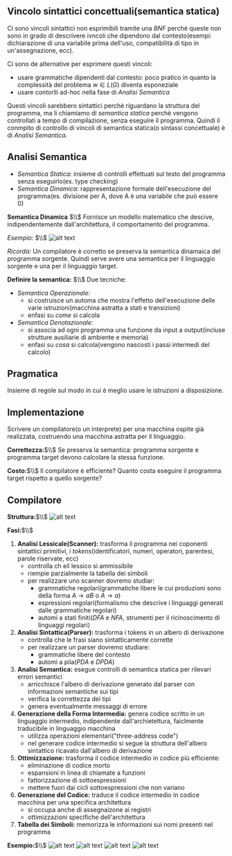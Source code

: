 ## Vincolo sintattici concettuali(semantica statica)
Ci sono vincoli sintattici non esprimibili tramite una $BNF$ perchè queste non sono in grado di descrivere ivncoli che dipendono dal contesto(esempi: dichiarazione di una variabile prima dell'uso, compatibilità di tipo in un'assegnazione, ecc).

Ci sono de alternative per esprimere questi vincoli:
- usare grammatiche dipendenti dal contesto: poco pratico in quanto la complessità del problema $w \in L(G)$ diventa esponeziale
- usare contorlli ad-hoc nella fase di *Analisi Semantica*

Questi vincoli sarebbero sintattici perchè riguardano la struttura del programma, ma li chiamiamo di *semantica statica* perchè vengono controllati a tempo di compilazione, senza eseguire il programma. Quindi il conmpito di controllo di vincoli di semantica statica(o sintassi concettuale) è di *Analisi Semantica*.

## Analisi Semantica
- *Semantica Statica:* insieme di controlli effettuati sul testo del programma senza eseguirlo(es. type checking)
- *Semantica Dinamica:* rappresentazione formale dell'esecuzione del programma(es. divisione per A, dove A è una variabile che può essere 0)

**Semantica Dinamica** $\\$
Fornisce un modello matematico che descive, indipendentemente dall'architettura, il comportamento del programma. 

*Esempio:* $\\$
![alt text](image-13.png)

*Ricorda:* Un compilatore è corretto se preserva la semantica dinamaica del programma sorgente. Quindi serve avere una semantica per il linguaggio sorgente e una per il linguaggio target.

**Definire la semantica:** $\\$
Due tecniche:
- *Semantica Operazionale:* 
    - si costruisce un automa che mostra l'effetto dell'esecuzione delle varie istruzioni(macchina astratta a stati e transizioni)
    - enfasi su *come* si calcola
- *Semantica Denotazionale:*
    - si associa ad ogni programma una funzione da input a output(incluse strutture ausiliarie di ambiente e memoria)
    - enfasi su *cosa* si calcola(vengono nascosti i passi intermedi del calcolo)

## Pragmatica
Insieme di regole sul modo in cui è meglio usare le istruzioni a disposizione.

## Implementazione
Scrivere un compilatore(o un interprete) per una macchina ospite già realizzata, costruendo una macchina astratta per il linguaggio.

**Correttezza:**$\\$
Se preserva la semantica: programma sorgente e programma target devono calcolare la stessa funzione.

**Costo:**$\\$
Il compilatore è efficiente? Quanto costa eseguire il programma target rispetto a quello sorgente?

## Compilatore
**Struttura:**$\\$
![alt text](image-14.png)

**Fasi:**$\\$
1. **Analisi Lessicale(Scanner):** trasforma il programma nei coponenti sintattici primitivi, i *tokens*(identificatori, numeri, operatori, parentesi, parole riservate, ecc)
    - controlla ch eil lessico si ammissibile
    - riempie parzialmente la tabella dei simboli
    - per realizzare uno scanner dovremo studiar:
        - grammatiche regolari(grammatiche libere le cui produzioni sono della forma $A \rightarrow aB$ o $A \rightarrow a$)
        - espressioni regolari(formalismo che descrive i linguaggi generati dalle grammatiche regolari)
        - automi a stati finiti($DFA$ e $NFA$, strumenti per il ricinoscimento di linguaggi regolari)
2. **Analisi Sintattica(Parser):** trasforma i tokens in un albero di derivazione
    - controlla che le frasi siano sintatticamente corrette
    - per realizzare un parser dovremo studiare:
        - grammatiche libere del contesto
        - automi a pila($PDA$ e $DPDA$)
3. **Analisi Semantica:** esegue controlli di semantica statica per rilevari errori semantici
    - arricchisce l'albero di derivazione generato dal parser con informazioni semantiche sui tipi
    - verifica la correttezza dei tipi
    - genera eventualmente messaggi di errore
4. **Generazione della Forma Intermedia:** genera codice scritto in un linguaggio intermedio, indipendente dall'archietettura, faiclmente traducibile in linguaggio macchina
    - utilizza operazioni elementari("three-address code")
    - nel generare codice intermedio si segue la struttura dell'albero sintattico ricavato dall'albero di derivazione
5. **Ottimizzazione:** trasforma il codice intermedio in codice più efficiente:
    - eliminazione di codice morto
    - espansioni in linea di chiamate a funzioni
    - fattorizzazione di sottoespressioni
    - mettere fuori dai cicli sottoespressioni che non variano
6. **Generazione del Codice:** traduce il codice intermedio in codice macchina per una specifica architettura
    - si occupa anche di assegnaizone ai registri
    - ottimizzazioni specifiche dell'architettura
7. **Tabella dei Simboli:** memorizza le informazioni sui nomi presenti nel programma

**Esempio:**$\\$
![alt text](image-15.png)
![alt text](image-16.png)
![alt text](image-17.png)
![alt text](image-18.png)